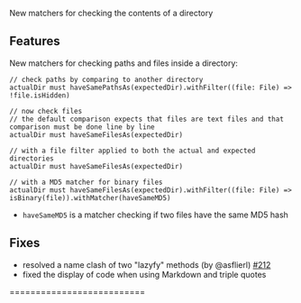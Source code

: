 New matchers for checking the contents of a directory

## Features 

New matchers for checking paths and files inside a directory:

    // check paths by comparing to another directory
    actualDir must haveSamePathsAs(expectedDir).withFilter((file: File) => !file.isHidden)

    // now check files
    // the default comparison expects that files are text files and that comparison must be done line by line
    actualDir must haveSameFilesAs(expectedDir)

    // with a file filter applied to both the actual and expected directories
    actualDir must haveSameFilesAs(expectedDir)

    // with a MD5 matcher for binary files
    actualDir must haveSameFilesAs(expectedDir).withFilter((file: File) => isBinary(file)).withMatcher(haveSameMD5)

 * `haveSameMD5` is a matcher checking if two files have the same MD5 hash

## Fixes

 * resolved a name clash of two "lazyfy" methods (by @asflierl) [#212](https://github.com/etorreborre/specs2/issues/212) 
 * fixed the display of code when using Markdown and triple quotes

 ==========================

